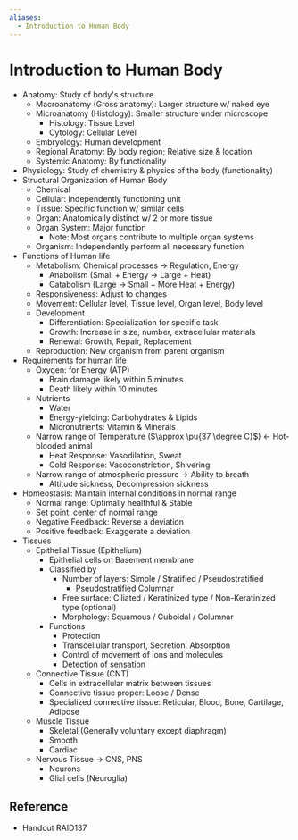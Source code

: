 ```yaml
---
aliases:
  - Introduction to Human Body
---
```


# Introduction to Human Body

- Anatomy: Study of body's structure
	- Macroanatomy (Gross anatomy): Larger structure w/ naked eye
	- Microanatomy (Histology): Smaller structure under microscope
		- Histology: Tissue Level
		- Cytology: Cellular Level
	- Embryology: Human development
	- Regional Anatomy: By body region; Relative size & location
	- Systemic Anatomy: By functionality
- Physiology: Study of chemistry & physics of the body (functionality)
- Structural Organization of Human Body
	- Chemical
	- Cellular: Independently functioning unit
	- Tissue: Specific function w/ similar cells
	- Organ: Anatomically distinct w/ 2 or more tissue
	- Organ System: Major function
		- Note: Most organs contribute to multiple organ systems
	- Organism: Independently perform all necessary function
- Functions of Human life
	- Metabolism: Chemical processes → Regulation, Energy
		- Anabolism (Small + Energy → Large + Heat)
		- Catabolism (Large → Small + More Heat + Energy)
	- Responsiveness: Adjust to changes
	- Movement: Cellular level, Tissue level, Organ level, Body level
	- Development
		- Differentiation: Specialization for specific task
		- Growth: Increase in size, number, extracellular materials
		- Renewal: Growth, Repair, Replacement
	- Reproduction: New organism from parent organism
- Requirements for human life
	- Oxygen: for Energy (ATP)
		- Brain damage likely within 5 minutes
		- Death likely within 10 minutes
	- Nutrients
		- Water
		- Energy-yielding: Carbohydrates & Lipids
		- Micronutrients: Vitamin & Minerals
	- Narrow range of Temperature ($\approx \pu{37 \degree C}$) ← Hot-blooded animal
		- Heat Response: Vasodilation, Sweat
		- Cold Response: Vasoconstriction, Shivering
	- Narrow range of atmospheric pressure → Ability to breath
		- Altitude sickness, Decompression sickness
- Homeostasis: Maintain internal conditions in normal range
	- Normal range: Optimally healthful & Stable
	- Set point: center of normal range
	- Negative Feedback: Reverse a deviation
	- Positive feedback: Exaggerate a deviation
- Tissues
	- Epithelial Tissue (Epithelium)
		- Epithelial cells on Basement membrane
		- Classified by
			- Number of layers: Simple / Stratified / Pseudostratified
				- Pseudostratified Columnar
			- Free surface: Ciliated / Keratinized type / Non-Keratinized type (optional)
			- Morphology: Squamous / Cuboidal / Columnar
		- Functions
			- Protection
			- Transcellular transport, Secretion, Absorption
			- Control of movement of ions and molecules
			- Detection of sensation
	- Connective Tissue (CNT)
		- Cells in extracellular matrix between tissues
		- Connective tissue proper: Loose / Dense
		- Specialized connective tissue: Reticular, Blood, Bone, Cartilage, Adipose
	- Muscle Tissue
		- Skeletal (Generally voluntary except diaphragm)
		- Smooth
		- Cardiac
	- Nervous Tissue → CNS, PNS
		- Neurons
		- Glial cells (Neuroglia)

## Reference

- Handout RAID137
